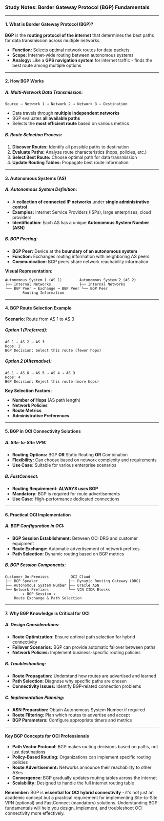 ### **Study Notes: Border Gateway Protocol (BGP) Fundamentals**

---

#### **1. What is Border Gateway Protocol (BGP)?**

**BGP** is the **routing protocol of the internet** that determines the best paths for data transmission across multiple networks.

*   **Function:** Selects optimal network routes for data packets
*   **Scope:** Internet-wide routing between autonomous systems
*   **Analogy:** Like a **GPS navigation system** for internet traffic - finds the best route among multiple options

---

#### **2. How BGP Works**

##### **A. Multi-Network Data Transmission:**
```
Source → Network 1 → Network 2 → Network 3 → Destination
```
*   Data travels through **multiple independent networks**
*   BGP evaluates **all available paths**
*   Selects the **most efficient route** based on various metrics

##### **B. Route Selection Process:**
1.  **Discover Routes:** Identify all possible paths to destination
2.  **Evaluate Paths:** Analyze route characteristics (hops, policies, etc.)
3.  **Select Best Route:** Choose optimal path for data transmission
4.  **Update Routing Tables:** Propagate best route information

---

#### **3. Autonomous Systems (AS)**

##### **A. Autonomous System Definition:**
*   A **collection of connected IP networks** under **single administrative control**
*   **Examples:** Internet Service Providers (ISPs), large enterprises, cloud providers
*   **Identification:** Each AS has a unique **Autonomous System Number (ASN)**

##### **B. BGP Peering:**
*   **BGP Peer:** Device at the **boundary of an autonomous system**
*   **Function:** Exchanges routing information with neighboring AS peers
*   **Communication:** BGP peers share network reachability information

**Visual Representation:**
```
Autonomous System 1 (AS 1)        Autonomous System 2 (AS 2)
├── Internal Networks             ├── Internal Networks
└── BGP Peer ← Exchange → BGP Peer └── BGP Peer
        Routing Information
```

---

#### **4. BGP Route Selection Example**

**Scenario:** Route from AS 1 to AS 3

##### **Option 1 (Preferred):**
```
AS 1 → AS 2 → AS 3
Hops: 2
BGP Decision: Select this route (fewer hops)
```

##### **Option 2 (Alternative):**
```
AS 1 → AS 6 → AS 5 → AS 4 → AS 3  
Hops: 4
BGP Decision: Reject this route (more hops)
```

**Key Selection Factors:**
*   **Number of Hops** (AS path length)
*   **Network Policies**
*   **Route Metrics**
*   **Administrative Preferences**

---

#### **5. BGP in OCI Connectivity Solutions**

##### **A. Site-to-Site VPN:**
*   **Routing Options:** BGP **OR** Static Routing **OR** Combination
*   **Flexibility:** Can choose based on network complexity and requirements
*   **Use Case:** Suitable for various enterprise scenarios

##### **B. FastConnect:**
*   **Routing Requirement:** **ALWAYS uses BGP**
*   **Mandatory:** BGP is required for route advertisements
*   **Use Case:** High-performance dedicated connections

---

#### **6. Practical OCI Implementation**

##### **A. BGP Configuration in OCI:**
*   **BGP Session Establishment:** Between OCI DRG and customer equipment
*   **Route Exchange:** Automatic advertisement of network prefixes
*   **Path Selection:** Dynamic routing based on BGP metrics

##### **B. BGP Session Components:**
```
Customer On-Premises          OCI Cloud
├── BGP Speaker              ├── Dynamic Routing Gateway (DRG)
├── Autonomous System Number ├── Oracle ASN
└── Network Prefixes         └── VCN CIDR Blocks
        ↓ BGP Session ↓
    Route Exchange & Path Selection
```

---

#### **7. Why BGP Knowledge is Critical for OCI**

##### **A. Design Considerations:**
*   **Route Optimization:** Ensure optimal path selection for hybrid connectivity
*   **Failover Scenarios:** BGP can provide automatic failover between paths
*   **Network Policies:** Implement business-specific routing policies

##### **B. Troubleshooting:**
*   **Route Propagation:** Understand how routes are advertised and learned
*   **Path Selection:** Diagnose why specific paths are chosen
*   **Connectivity Issues:** Identify BGP-related connection problems

##### **C. Implementation Planning:**
*   **ASN Preparation:** Obtain Autonomous System Number if required
*   **Route Filtering:** Plan which routes to advertise and accept
*   **BGP Parameters:** Configure appropriate timers and metrics

---

#### **Key BGP Concepts for OCI Professionals**

*   **Path Vector Protocol:** BGP makes routing decisions based on paths, not just destinations
*   **Policy-Based Routing:** Organizations can implement specific routing policies
*   **Route Advertisement:** Networks announce their reachability to other ASes
*   **Convergence:** BGP gradually updates routing tables across the internet
*   **Scalability:** Designed to handle the full internet routing table

**Remember:** BGP is **essential for OCI hybrid connectivity** - it's not just an academic concept but a practical requirement for implementing Site-to-Site VPN (optional) and FastConnect (mandatory) solutions. Understanding BGP fundamentals will help you design, implement, and troubleshoot OCI connectivity more effectively.